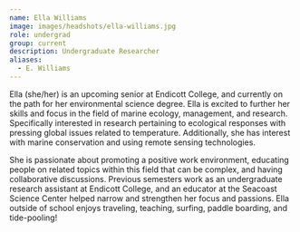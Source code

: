 ```yaml
---
name: Ella Williams
image: images/headshots/ella-williams.jpg
role: undergrad
group: current
description: Undergraduate Researcher
aliases: 
  - E. Williams
---
```


Ella (she/her) is an upcoming senior at Endicott College, and currently on the path for her environmental science degree. Ella is excited to further her skills and focus in the field of marine ecology, management, and research. Specifically interested in research pertaining to ecological responses with pressing global issues related to temperature. Additionally, she has interest with marine conservation and using remote sensing technologies. 

She is passionate about promoting a positive work environment, educating people on related topics within this field that can be complex, and having collaborative discussions. Previous semesters work as an undergraduate research assistant at Endicott College, and an educator at the Seacoast Science Center helped narrow and strengthen her focus and passions. Ella outside of school enjoys traveling, teaching, surfing, paddle boarding, and tide-pooling!